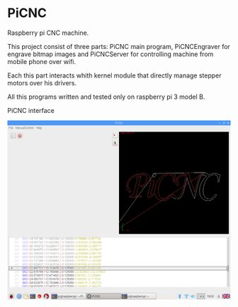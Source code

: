 # PiCNC
<p>Raspberry pi CNC machine.</p>
<p>This project consist of three parts: PiCNC main program, PiCNCEngraver for engrave bitmap images and PiCNCServer for controlling machine from mobile phone over wifi.</p>
<p>Each this part interacts whith kernel module that directly manage stepper motors over his drivers.</p>
<p>All this programs written and tested only on raspberry pi 3 model B.</p>
<p>PiCNC interface</p>
<p><img src="https://github.com/Michael1313/PiCNC/blob/main/screenshots/PiCNC.png" alt="raspberry pi CNC machine"></p>
